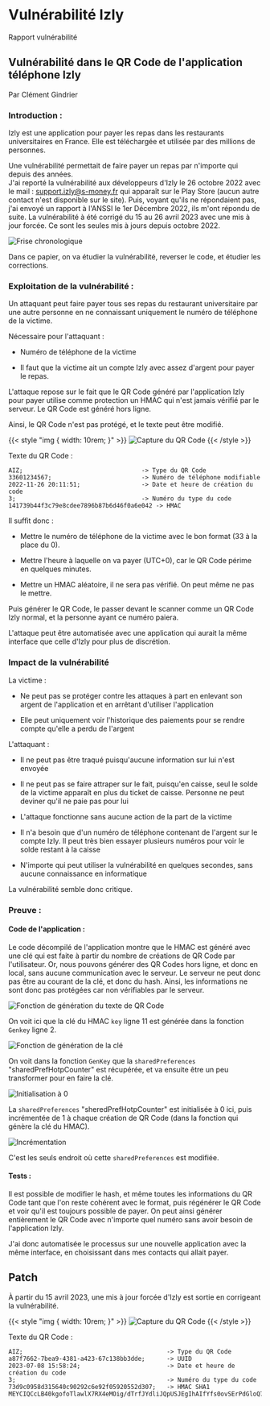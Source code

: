 # Vulnérabilité Izly

Rapport vulnérabilité
<!--more-->


## Vulnérabilité dans le QR Code de l'application téléphone Izly

Par Clément Gindrier

### Introduction :

Izly est une application pour payer les repas dans les restaurants universitaires en France. Elle est téléchargée et utilisée par des millions de personnes.

Une vulnérabilité permettait de faire payer un repas par n'importe qui depuis des années.  
J'ai reporté la vulnérabilité aux développeurs d'Izly le 26 octobre 2022 avec le mail : support.izly@s-money.fr qui apparaît sur le Play Store (aucun autre contact n'est disponible sur le site). Puis, voyant qu'ils ne répondaient pas, j'ai envoyé un rapport à l'ANSSI le 1er Décembre 2022, ils m'ont répondu de suite. La vulnérabilité à été corrigé du 15 au 26 avril 2023 avec une mis à jour forcée. Ce sont les seules mis à jours depuis octobre 2022.

![Frise chronologique](friseChronologique.png "Frise chronologique")

Dans ce papier, on va étudier la vulnérabilité, reverser le code, et étudier les corrections.

### Exploitation de la vulnérabilité :

Un attaquant peut faire payer tous ses repas du restaurant universitaire par une autre personne en ne connaissant uniquement le numéro de téléphone de la victime.

Nécessaire pour l'attaquant :

- Numéro de téléphone de la victime
  
- Il faut que la victime ait un compte Izly avec assez d'argent pour payer le repas.
  

L'attaque repose sur le fait que le QR Code généré par l'application Izly pour payer utilise comme protection un HMAC qui n'est jamais vérifié par le serveur. Le QR Code est généré hors ligne.

Ainsi, le QR Code n'est pas protégé, et le texte peut être modifié.

{{< style "img { width: 10rem; }" >}}
![Capture du QR Code](QrCode.png "QR Code")
{{< /style >}}

Texte du QR Code :

```cfscript
AIZ;                                 -> Type du QR Code
33601234567;                         -> Numéro de téléphone modifiable
2022-11-26 20:11:51;                 -> Date et heure de création du code
3;                                   -> Numéro du type du code
141739b44f3c79e8cdee7896b87b6d46f0a6e042 -> HMAC
```

Il suffit donc :

- Mettre le numéro de téléphone de la victime avec le bon format (33 à la place du 0).
  
- Mettre l'heure à laquelle on va payer (UTC+0), car le QR Code périme en quelques minutes.
  
- Mettre un HMAC aléatoire, il ne sera pas vérifié. On peut même ne pas le mettre.
  

Puis générer le QR Code, le passer devant le scanner comme un QR Code Izly normal, et la personne ayant ce numéro paiera.

L'attaque peut être automatisée avec une application qui aurait la même interface que celle d'Izly pour plus de discrétion.

### Impact de la vulnérabilité

La victime :

- Ne peut pas se protéger contre les attaques à part en enlevant son argent de l'application et en arrêtant d'utiliser l'application
  
- Elle peut uniquement voir l'historique des paiements pour se rendre compte qu'elle a perdu de l'argent
  

L'attaquant :

- Il ne peut pas être traqué puisqu'aucune information sur lui n'est envoyée
  
- Il ne peut pas se faire attraper sur le fait, puisqu'en caisse, seul le solde de la victime apparaît en plus du ticket de caisse. Personne ne peut deviner qu'il ne paie pas pour lui
  
- L'attaque fonctionne sans aucune action de la part de la victime
  
- Il n'a besoin que d'un numéro de téléphone contenant de l'argent sur le compte Izly. Il peut très bien essayer plusieurs numéros pour voir le solde restant à la caisse
  
- N'importe qui peut utiliser la vulnérabilité en quelques secondes, sans aucune connaissance en informatique
  

La vulnérabilité semble donc critique.

### Preuve :

#### Code de l'application :

Le code décompilé de l'application montre que le HMAC est généré avec une clé qui est faite à partir du nombre de créations de QR Code par l'utilisateur. Or, nous pouvons générer des QR Codes hors ligne, et donc en local, sans aucune communication avec le serveur. Le serveur ne peut donc pas être au courant de la clé, et donc du hash. Ainsi, les informations ne sont donc pas protégées car non vérifiables par le serveur.

![Fonction de génération du texte de QR Code](GenQRCodeTexte.jpg "Fonction de génération du texte de QR Code")

On voit ici que la clé du HMAC `key` ligne 11 est générée dans la fonction `Genkey` ligne 2.

![Fonction de génération de la clé](GetKey.jpg "Fonction de génération du texte de la clé")

On voit dans la fonction `GenKey` que la `sharedPreferences` "sharedPrefHotpCounter" est récupérée, et va ensuite être un peu transformer pour en faire la clé.

![Initialisation à 0](sharedPrefInit.png "Initialisation à 0")

La `sharedPreferences` "sheredPrefHotpCounter" est initialisée à 0 ici, puis incrémentée de 1 à chaque création de QR Code (dans la fonction qui génère la clé du HMAC).

![Incrémentation](sharedPrefModif.png "Incrémentation")

C'est les seuls endroit où cette `sharedPreferences` est modifiée.

#### Tests :

Il est possible de modifier le hash, et même toutes les informations du QR Code tant que l'on reste cohérent avec le format, puis régénérer le QR Code et voir qu'il est toujours possible de payer. On peut ainsi générer entièrement le QR Code avec n'importe quel numéro sans avoir besoin de l'application Izly.

J'ai donc automatisée le processus sur une nouvelle application avec la même interface, en choisissant dans mes contacts qui allait payer.

## Patch

À partir du 15 avril 2023, une mis à jour forcée d'Izly est sortie en corrigeant la vulnérabilité.  

{{< style "img { width: 10rem; }" >}}
![Capture du QR Code](QrCode.png "QR Code")
{{< /style >}}

Texte du QR Code :

```cfscript
AIZ;										-> Type du QR Code
a87f7662-7bea9-4381-a423-67c138bb3dde;		-> UUID
2023-07-08 15:58:24;						-> Date et heure de création du code
3;											-> Numéro du type du code
73d9c0958d315640c90292c6e92f05920552d307;	-> HMAC SHA1
MEYCIQCcLB40kgofoTlawlX7RX4eMOig/dTrfJYdliJQpUSJEgIhAIfYfs0ovSErPdGloQ7gI61kG/atwVsjmckX5hr+Uq5M
```


